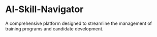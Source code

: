# Al-Skill-Navigator
A comprehensive platform designed to streamline the management of training programs and candidate development.
